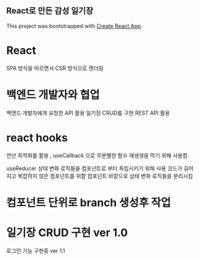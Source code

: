 ## React로 만든 감성 일기장
This project was bootstrapped with [Create React App](https://github.com/facebook/create-react-app).

# React
SPA 방식을 따르면서 CSR 방식으로 랜더링

# 백엔드 개발자와 협업
백엔드 개발자에게 요청한 API 활용
일기장 CRUD를 구현
REST API 활용



# react hooks

연산 최적화를 활용 , useCallback 으로 무분별한 함수 재생생을 막기 위해 사용함.

useReducer
상태 변화 로직들을 컴포넌트로 부터 독립시키기 위해 사용
코드가 길어지고 복잡하지 않은 컴포넌트를 위함
컴포넌트 바깥으로 상태 변화 로직들을 분리시킴

# 컴포넌트 단위로 branch 생성후 작업

# 일기장 CRUD 구현 ver 1.0
  로그인 기능 구현중 ver 1.1
